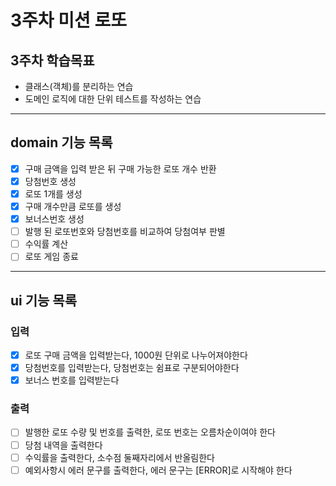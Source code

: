 # 3주차 미션 로또   
## 3주차 학습목표
 - 클래스(객체)를 분리하는 연습 
 - 도메인 로직에 대한 단위 테스트를 작성하는 연습

---
## domain 기능 목록
 - [x] 구매 금액을 입력 받은 뒤 구매 가능한 로또 개수 반환
 - [x] 당첨번호 생성
 - [x] 로또 1개를 생성
 - [x] 구매 개수만큼 로또를 생성
 - [x] 보너스번호 생성
 - [ ] 발행 된 로또번호와 당첨번호를 비교하여 당첨여부 판별
 - [ ] 수익률 계산
 - [ ] 로또 게임 종료

---

## ui 기능 목록

### 입력
- [x] 로또 구매 금액을 입력받는다, 1000원 단위로 나누어져야한다
- [x] 당첨번호를 입력받는다, 당첨번호는 쉼표로 구분되어야한다
- [x] 보너스 번호를 입력받는다

### 출력
- [ ] 발행한 로또 수량 및 번호를 출력한, 로또 번호는 오름차순이여야 한다
- [ ] 당첨 내역을 출력한다
- [ ] 수익률을 출력한다, 소수점 둘째자리에서 반올림한다
- [ ] 예외사항시 에러 문구를 출력한다, 에러 문구는 [ERROR]로 시작해야 한다
